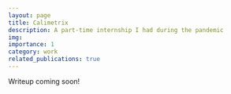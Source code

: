 ```yaml
---
layout: page
title: Calimetrix
description: A part-time internship I had during the pandemic
img:
importance: 1
category: work
related_publications: true
---
```


Writeup coming soon!
